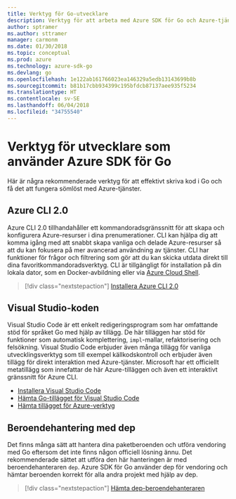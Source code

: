 ```yaml
---
title: Verktyg för Go-utvecklare
description: Verktyg för att arbeta med Azure SDK för Go och Azure-tjänster
author: sptramer
ms.author: sttramer
manager: carmonm
ms.date: 01/30/2018
ms.topic: conceptual
ms.prod: azure
ms.technology: azure-sdk-go
ms.devlang: go
ms.openlocfilehash: 1e122ab161766023ea146329a5edb13143699b8b
ms.sourcegitcommit: b81b17cbb934399c195bfdcb87137aee935f5234
ms.translationtype: HT
ms.contentlocale: sv-SE
ms.lasthandoff: 06/04/2018
ms.locfileid: "34755540"
---
```

# <a name="tools-for-developers-using-the-azure-sdk-for-go"></a>Verktyg för utvecklare som använder Azure SDK för Go

Här är några rekommenderade verktyg för att effektivt skriva kod i Go och få det att fungera sömlöst med Azure-tjänster.

## <a name="azure-cli-20"></a>Azure CLI 2.0

Azure CLI 2.0 tillhandahåller ett kommandoradsgränssnitt för att skapa och konfigurera Azure-resurser i dina prenumerationer. CLI kan hjälpa dig att komma igång med att snabbt skapa vanliga och delade Azure-resurser så att du kan fokusera på mer avancerad användning av tjänster. CLI har funktioner för frågor och filtrering som gör att du kan skicka utdata direkt till dina favoritkommandoradsverktyg. CLI är tillgängligt för installation på din lokala dator, som en Docker-avbildning eller via [Azure Cloud Shell](https://docs.microsoft.com/en-us/azure/cloud-shell/overview).

> [!div class="nextstepaction"]
> [Installera Azure CLI 2.0](/cli/azure/install-azure-cli)

## <a name="visual-studio-code"></a>Visual Studio-koden

Visual Studio Code är ett enkelt redigeringsprogram som har omfattande stöd för språket Go med hjälp av tillägg. De här tilläggen har stöd för funktioner som automatisk komplettering, `impl`-mallar, refaktorisering och felsökning. Visual Studio Code erbjuder även många tillägg för vanliga utvecklingsverktyg som till exempel källkodskontroll och erbjuder även tillägg för direkt interaktion med Azure-tjänster. Microsoft har ett officiellt metatillägg som innefattar de här Azure-tilläggen och även ett interaktivt gränssnitt för Azure CLI.

* [Installera Visual Studio Code](https://code.visualstudio.com/Download)
* [Hämta Go-tillägget för Visual Studio Code](https://code.visualstudio.com/docs/languages/go)
* [Hämta tillägget för Azure-verktyg](https://marketplace.visualstudio.com/items?itemName=ms-vscode.vscode-azureextensionpack)

## <a name="dependency-management-with-dep"></a>Beroendehantering med dep

Det finns många sätt att hantera dina paketberoenden och utföra vendoring med Go eftersom det inte finns någon officiell lösning ännu. Det rekommenderade sättet att utföra den här hanteringen är med beroendehanteraren `dep`. Azure SDK för Go använder dep för vendoring och hämtar beroenden korrekt för alla andra projekt med hjälp av dep.

> [!div class="nextstepaction"]
> [Hämta dep-beroendehanteraren](https://github.com/tools/godep)